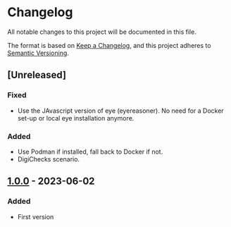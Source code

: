 # Changelog

All notable changes to this project will be documented in this file.

The format is based on [Keep a Changelog](https://keepachangelog.com/en/1.0.0/),
and this project adheres to [Semantic Versioning](https://semver.org/spec/v2.0.0.html).

## [Unreleased]

### Fixed
- Use the JAvascript version of eye (eyereasoner). No need for a Docker set-up or local eye installation anymore.

### Added 
- Use Podman if installed, fall back to Docker if not.
- DigiChecks scenario.

## [1.0.0] - 2023-06-02

### Added

- First version

[1.0.0]: https://github.com/KNowledgeOnWebScale/oslo-steps-workflow-composer/releases/tag/v1.0.0
